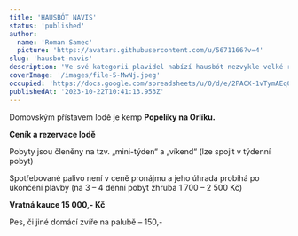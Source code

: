 ```yaml
---
title: 'HAUSBÓT NAVIS'
status: 'published'
author:
  name: 'Roman Samec'
  picture: 'https://avatars.githubusercontent.com/u/5671166?v=4'
slug: 'hausbot-navis'
description: 'Ve své kategorii plavidel nabízí hausbót nezvykle velké rozměry venkovní paluby o celkové ploše 15 m2. Ubytování je ve dvou kajutách, kde se na třech dvojlůžkách vyspí pohodlně 6 osob. '
coverImage: '/images/file-5-MwNj.jpeg'
occupied: 'https://docs.google.com/spreadsheets/u/0/d/e/2PACX-1vTymAEq0XAJtuZYvVIvsA7aWQrBmxbN1Do9aWusxsLHv21m5R-YkLrlzsLlQCrgQA/pubhtml/sheet?headers=false&gid=144343434'
publishedAt: '2023-10-22T10:41:13.953Z'
---
```


Domovským přístavem lodě je kemp **Popelíky na Orlíku.**

**Ceník a rezervace lodě**

Pobyty jsou členěny na tzv. „mini-týden“ a „víkend“ (lze spojit v týdenní pobyt)

Spotřebované palivo není v ceně pronájmu a jeho úhrada probíhá po ukončení plavby (na 3 – 4 denní pobyt zhruba 1 700 – 2 500 Kč)

**Vratná kauce 15 000,- Kč**

Pes, či jiné domácí zvíře na palubě – 150,-

